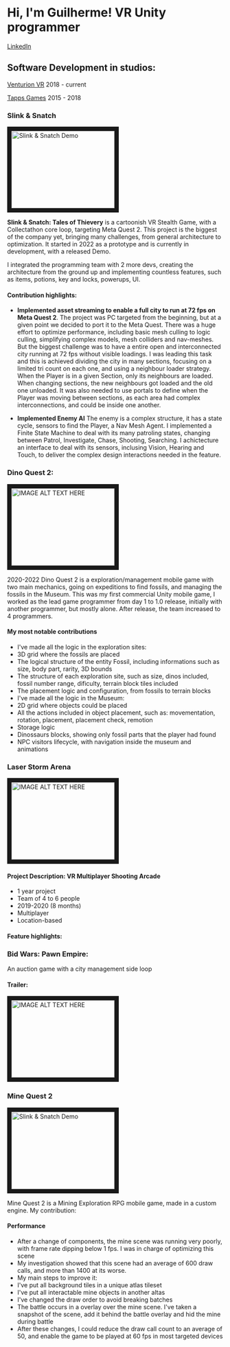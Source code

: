 # Hi, I'm Guilherme! VR Unity programmer
[LinkedIn](https://www.linkedin.com/in/guilherme-freire-ba8b7717a)

## Software Development in studios:
[Venturion VR](https://en.venturion.com.br/) 2018 - current

[Tapps Games](https://tappsgames.com/) 2015 - 2018

### Slink & Snatch
<a href="http://www.youtube.com/watch?feature=player_embedded&v=55Qd2ugDzRI
" target="_blank"><img src="http://img.youtube.com/vi/55Qd2ugDzRI/0.jpg" 
alt="Slink & Snatch Demo" width="240" height="180" border="10" /></a>

**Slink & Snatch: Tales of Thievery** is a cartoonish VR Stealth Game, with a Collectathon core loop, targeting Meta Quest 2. This project is the biggest of the company yet, bringing many challenges, from general architecture to optimization. It started in 2022 as a prototype and is currently in development, with a released Demo.

I integrated the programming team with 2 more devs, creating the architecture from the ground up and implementing countless features, such as items, potions, key and locks, powerups, UI.

#### Contribution highlights:
- **Implemented asset streaming to enable a full city to run at 72 fps on Meta Quest 2**. The project was PC targeted from the beginning, but at a given point we decided to port it to the Meta Quest. There was a huge effort to optimize performance, including basic mesh culling to logic culling, simplifying complex models, mesh colliders and nav-meshes. But the biggest challenge was to have a entire open and interconnected city running at 72 fps without visible loadings. I was leading this task and this is achieved dividing the city in many sections, focusing on a limited tri count on each one, and using a neighbour loader strategy. When the Player is in a given Section, only its neighbours are loaded. When changing sections, the new neighbours got loaded and the old one unloaded. It was also needed to use portals to define when the Player was moving between sections, as each area had complex interconnections, and could be inside one another.

- **Implemented Enemy AI** The enemy is a complex structure, it has a state cycle, sensors to find the Player, a Nav Mesh Agent. I implemented a Finite State Machine to deal with its many patroling states, changing between Patrol, Investigate, Chase, Shooting, Searching. I achictecture an interface to deal with its sensors, inclusing Vision, Hearing and Touch, to deliver the complex design interactions needed in the feature.   


### Dino Quest 2:

<a href="http://www.youtube.com/watch?feature=player_embedded&v=gn_dYnYUzTI
" target="_blank"><img src="http://img.youtube.com/vi/gn_dYnYUzTI/0.jpg" 
alt="IMAGE ALT TEXT HERE" width="240" height="180" border="10" /></a>

2020-2022
Dino Quest 2 is a exploration/management mobile game with two main mechanics, going on expeditions to find fossils, and managing the fossils in the Museum. This was my first commercial Unity mobile game, I worked as the lead game programmer from day 1 to 1.0 release, initially with another programmer, but mostly alone. After release, the team increased to 4 programmers.

#### My most notable contributions
- I've made all the logic in the exploration sites:
 - 3D grid where the fossils are placed
 - The logical structure of the entity Fossil, including informations such as size, body part, rarity, 3D bounds
 - The structure of each exploration site, such as size, dinos included, fossil number range, dificulty, terrain block tiles included
 - The placement logic and configuration, from fossils to terrain blocks
- I've made all the logic in the Museum:
 - 2D grid where objects could be placed
 - All the actions included in object placement, such as: movementation, rotation, placement, placement check, remotion
 - Storage logic
 - Dinossaurs blocks, showing only fossil parts that the player had found
 - NPC visitors lifecycle, with navigation inside the museum and animations

### Laser Storm Arena
<a href="http://www.youtube.com/watch?feature=player_embedded&v=2vE8beTRD-I
" target="_blank"><img src="http://img.youtube.com/vi/2vE8beTRD-I/0.jpg" 
alt="IMAGE ALT TEXT HERE" width="240" height="180" border="10" /></a>

#### Project Description: VR Multiplayer Shooting Arcade
- 1 year project
- Team of 4 to 6 people
- 2019-2020 (8 months)
- Multiplayer
- Location-based

#### Feature highlights:



### Bid Wars: Pawn Empire:
An auction game with a city management side loop

#### Trailer:
<a href="http://www.youtube.com/watch?feature=player_embedded&v=a4yDEPUWVrs
" target="_blank"><img src="http://img.youtube.com/vi/a4yDEPUWVrs/0.jpg" 
alt="IMAGE ALT TEXT HERE" width="240" height="180" border="10" /></a>


### Mine Quest 2
<a href="http://www.youtube.com/watch?feature=player_embedded&v=S9E4GazGXVM
" target="_blank"><img src="http://img.youtube.com/vi/S9E4GazGXVM/0.jpg" 
alt="Slink & Snatch Demo" width="240" height="180" border="10" /></a>

Mine Quest 2 is a Mining Exploration RPG mobile game, made in a custom engine. My contribution:

#### Performance

- After a change of components, the mine scene was running very poorly, with frame rate dipping below 1 fps. I was in charge of optimizing this scene
- My investigation showed that this scene had an average of 600 draw calls, and more than 1400 at its worse.
- My main steps to improve it:
 - I've put all background tiles in a unique atlas tileset
 - I've put all interactable mine objects in another altas
 - I've changed the draw order to avoid breaking batches
 - The battle occurs in a overlay over the mine scene. I've taken a snapshot of the scene, add it behind the battle overlay and hid the mine during battle
- After these changes, I could reduce the draw call count to an average of 50, and enable the game to be played at 60 fps in most targeted devices 


<!--
**gfrei/gfrei** is a ✨ _special_ ✨ repository because its `README.md` (this file) appears on your GitHub profile.

Here are some ideas to get you started:

- 🔭 I’m currently working on ...
- 🌱 I’m currently learning ...
- 👯 I’m looking to collaborate on ...
- 🤔 I’m looking for help with ...
- 💬 Ask me about ...
- 📫 How to reach me: ...
- 😄 Pronouns: ...
- ⚡ Fun fact: ...
-->
